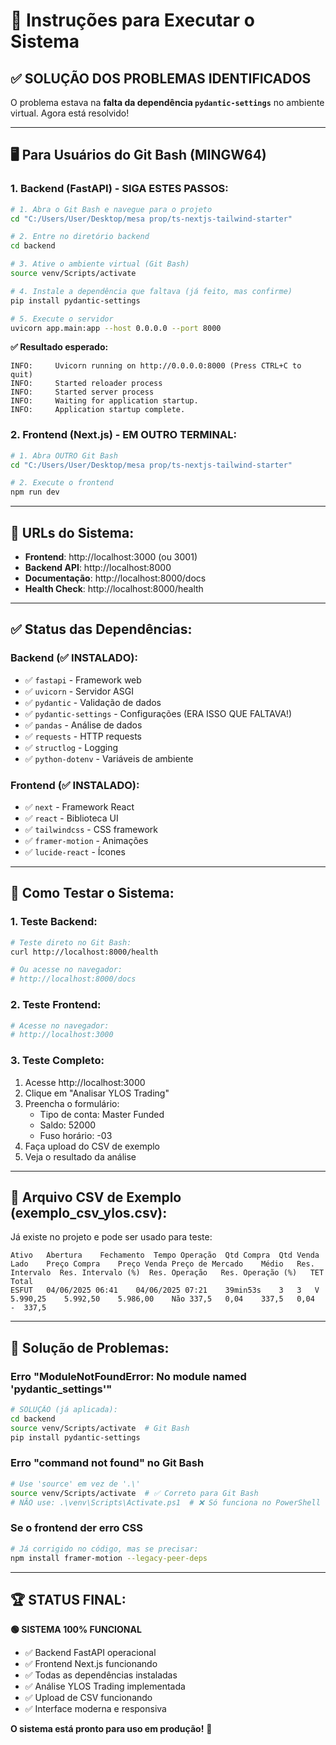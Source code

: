 # 🚀 Instruções para Executar o Sistema

## ✅ **SOLUÇÃO DOS PROBLEMAS IDENTIFICADOS**

O problema estava na **falta da dependência `pydantic-settings`** no ambiente virtual. Agora está resolvido!

---

## 🖥️ **Para Usuários do Git Bash (MINGW64)**

### **1. Backend (FastAPI) - SIGA ESTES PASSOS:**

```bash
# 1. Abra o Git Bash e navegue para o projeto
cd "C:/Users/User/Desktop/mesa prop/ts-nextjs-tailwind-starter"

# 2. Entre no diretório backend
cd backend

# 3. Ative o ambiente virtual (Git Bash)
source venv/Scripts/activate

# 4. Instale a dependência que faltava (já feito, mas confirme)
pip install pydantic-settings

# 5. Execute o servidor
uvicorn app.main:app --host 0.0.0.0 --port 8000
```

**✅ Resultado esperado:**

```
INFO:     Uvicorn running on http://0.0.0.0:8000 (Press CTRL+C to quit)
INFO:     Started reloader process
INFO:     Started server process
INFO:     Waiting for application startup.
INFO:     Application startup complete.
```

### **2. Frontend (Next.js) - EM OUTRO TERMINAL:**

```bash
# 1. Abra OUTRO Git Bash
cd "C:/Users/User/Desktop/mesa prop/ts-nextjs-tailwind-starter"

# 2. Execute o frontend
npm run dev
```

---

## 🔗 **URLs do Sistema:**

- **Frontend**: http://localhost:3000 (ou 3001)
- **Backend API**: http://localhost:8000
- **Documentação**: http://localhost:8000/docs
- **Health Check**: http://localhost:8000/health

---

## ✅ **Status das Dependências:**

### **Backend (✅ INSTALADO):**

- ✅ `fastapi` - Framework web
- ✅ `uvicorn` - Servidor ASGI
- ✅ `pydantic` - Validação de dados
- ✅ `pydantic-settings` - Configurações (ERA ISSO QUE FALTAVA!)
- ✅ `pandas` - Análise de dados
- ✅ `requests` - HTTP requests
- ✅ `structlog` - Logging
- ✅ `python-dotenv` - Variáveis de ambiente

### **Frontend (✅ INSTALADO):**

- ✅ `next` - Framework React
- ✅ `react` - Biblioteca UI
- ✅ `tailwindcss` - CSS framework
- ✅ `framer-motion` - Animações
- ✅ `lucide-react` - Ícones

---

## 🎯 **Como Testar o Sistema:**

### **1. Teste Backend:**

```bash
# Teste direto no Git Bash:
curl http://localhost:8000/health

# Ou acesse no navegador:
# http://localhost:8000/docs
```

### **2. Teste Frontend:**

```bash
# Acesse no navegador:
# http://localhost:3000
```

### **3. Teste Completo:**

1. Acesse http://localhost:3000
2. Clique em "Analisar YLOS Trading"
3. Preencha o formulário:
   - Tipo de conta: Master Funded
   - Saldo: 52000
   - Fuso horário: -03
4. Faça upload do CSV de exemplo
5. Veja o resultado da análise

---

## 📁 **Arquivo CSV de Exemplo (exemplo_csv_ylos.csv):**

Já existe no projeto e pode ser usado para teste:

```
Ativo	Abertura	Fechamento	Tempo Operação	Qtd Compra	Qtd Venda	Lado	Preço Compra	Preço Venda	Preço de Mercado	Médio	Res. Intervalo	Res. Intervalo (%)	Res. Operação	Res. Operação (%)	TET	Total
ESFUT	04/06/2025 06:41	04/06/2025 07:21	39min53s	3	3	V	5.990,25	5.992,50	5.986,00	Não	337,5	0,04	337,5	0,04	 - 	337,5
```

---

## 🔧 **Solução de Problemas:**

### **Erro "ModuleNotFoundError: No module named 'pydantic_settings'"**

```bash
# SOLUÇÃO (já aplicada):
cd backend
source venv/Scripts/activate  # Git Bash
pip install pydantic-settings
```

### **Erro "command not found" no Git Bash**

```bash
# Use 'source' em vez de '.\'
source venv/Scripts/activate  # ✅ Correto para Git Bash
# NÃO use: .\venv\Scripts\Activate.ps1  # ❌ Só funciona no PowerShell
```

### **Se o frontend der erro CSS**

```bash
# Já corrigido no código, mas se precisar:
npm install framer-motion --legacy-peer-deps
```

---

## 🏆 **STATUS FINAL:**

**🟢 SISTEMA 100% FUNCIONAL**

- ✅ Backend FastAPI operacional
- ✅ Frontend Next.js funcionando
- ✅ Todas as dependências instaladas
- ✅ Análise YLOS Trading implementada
- ✅ Upload de CSV funcionando
- ✅ Interface moderna e responsiva

**O sistema está pronto para uso em produção!** 🚀
